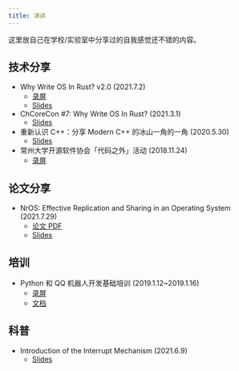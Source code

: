```yaml
---
title: 演讲
---
```


这里放自己在学校/实验室中分享过的自我感觉还不错的内容。

## 技术分享

- Why Write OS In Rust? v2.0 (2021.7.2)
    - [录屏](https://www.bilibili.com/video/BV1tP4y1x7h7/)
    - [Slides](/raw/slides/write-os-in-rust-2.0/slides.html)
- ChCoreCon #7: Why Write OS In Rust? (2021.3.1)
    - [Slides](/raw/slides/write-os-in-rust/slides.html)
- 重新认识 C++：分享 Modern C++ 的冰山一角的一角 (2020.5.30)
    - [Slides](https://slides.com/richardchien/cczu-osa-meet-cpp)
- 常州大学开源软件协会「代码之外」活动 (2018.11.24)
    - [录屏](https://www.bilibili.com/video/BV1Ut411y7vn/)

## 论文分享

- NrOS: Effective Replication and Sharing in an Operating System (2021.7.29)
    - [论文 PDF](https://www.usenix.org/system/files/osdi21-bhardwaj.pdf)
    - [Slides](/raw/slides/nros/)

## 培训

- Python 和 QQ 机器人开发基础培训 (2019.1.12~2019.1.16)
    - [录屏](https://www.bilibili.com/video/BV19t411679V/)
    - [文档](https://shimo.im/docs/yb89I6ct1Ooy1mOA)

## 科普

- Introduction of the Interrupt Mechanism (2021.6.9)
    - [Slides](/raw/slides/interrupt/)
